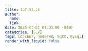 ```yaml
---
title: IoT Stuck 
author:
  name: 
  link: 
date: 2025-03-01 07:35:00 -0400
categories: [DEV]
tags: [docker, nodered, mqtt, mysql]
render_with_liquid: false
---
```

